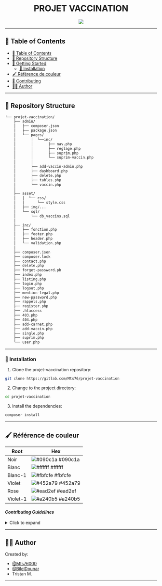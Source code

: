 <!---->

<div align="center">
    <h1>PROJET VACCINATION</h1>

    
</div>

<p align="center">
  <a href="https://skillicons.dev">
    <img src=https://skillicons.dev/icons?i=html,css,bootstrap,php,js,mysql,git,gitlab,figma />
  </a>
</p>

---

## 📖 Table of Contents
- [📖 Table of Contents](#-table-of-contents)
- [📂 Repository Structure](#-repository-structure)
- [🚀 Getting Started](#-getting-started)
    - [🔧 Installation](#-installation)
- [🖌️ Référence de couleur](#-reference-de-couleurs)
- [🤝 Contributing](#-contributing)
- [👨‍💻 Author](#-author)


---

## 📂 Repository Structure

```sh
└── projet-vaccination/
    ├── admin/
    │   ├── composer.json
    │   ├── package.json
    │   └── pages/
    │       │  └──inc/
    │       │       ├── nav.php
    │       │       ├── reglage.php
    │       │       ├── suprim.php
    │       │       └── suprim-vaccin.php
    │       │
    │       ├── add-vaccin-admin.php
    │       ├── dashboard.php
    │       ├── delete.php
    │       ├── tables.php
    │       └── vaccin.php
    │       
    ├── asset/
    │   │  └── css/
    │   │      └── style.css
    │   ├── img/...
    │   └── sql/
    │       └── db_vaccins.sql
    │
    ├── inc/
    │   ├── fonction.php
    │   ├── footer.php
    │   ├── header.php
    │   └── validation.php
    │
    ├── composer.json
    ├── composer.lock
    ├── contact.php
    ├── delete.php
    ├── forget-password.ph
    ├── index.php
    ├── listing.php
    ├── login.php
    ├── logout.php
    ├── mention-legal.php
    ├── new-password.php
    ├── rappels.php
    ├── register.php
    ├── .htaccess
    ├── 403.php
    ├── 404.php
    ├── add-carnet.php
    ├── add-vaccin.php
    ├── single.php
    ├── suprim.php
    └── user.php

```

---


### 🔧 Installation

1. Clone the projet-vaccination repository:
```sh
git clone https://gitlab.com/Mts76/projet-vaccination
```

2. Change to the project directory:
```sh
cd projet-vaccination
```

3. Install the dependencies:
```sh
composer install
```

---

## 🖌️ Référence de couleur

| Root             | Hex                                                                
| -----------------| -------------------------------------------------------
|Noir|![#090c1a](https://via.placeholder.com/10/0a192f?text=+) #090c1a|
|Blanc |![#ffffff](https://via.placeholder.com/10/ffffff?text=+) #ffffff|
|Blanc-1 |![#fbfcfe](https://via.placeholder.com/10/fbfcfe?text=+) #fbfcfe|
|Violet  |![#452a79](https://via.placeholder.com/10/452a79?text=+) #452a79|
|Rose | ![#ead2ef](https://via.placeholder.com/10/ead2ef?text=+) #ead2ef|
|Violet-1|![#a240b5](https://via.placeholder.com/10/a240b5text=+) #a240b5|

#### *Contributing Guidelines*

<details closed>
<summary>Click to expand</summary>

1. **Fork the Repository**: Start by forking the project repository to your GitHub account.
2. **Clone Locally**: Clone the forked repository to your local machine using a Git client.
   ```sh
   git clone <your-forked-repo-url>
   ```
3. **Create a New Branch**: Always work on a new branch, giving it a descriptive name.
   ```sh
   git checkout -b new-feature-x
   ```
4. **Make Your Changes**: Develop and test your changes locally.
5. **Commit Your Changes**: Commit with a clear and concise message describing your updates.
   ```sh
   git commit -m 'Implemented new feature x.'
   ```
6. **Push to GitHub**: Push the changes to your forked repository.
   ```sh
   git push origin new-feature-x
   ```
7. **Submit a Pull Request**: Create a PR against the original project repository. Clearly describe the changes and their motivations.

Once your PR is reviewed and approved, it will be merged into the main branch.

</details>

--- 

## 👨‍💻 Author

Created by: 
- [@Mts76000](https://github.com/Mts76000)
-  [@BilelDounar](https://github.com/BilelDounar)
- Tristan M.

--- 
